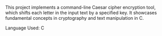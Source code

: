 This project implements a command-line Caesar cipher encryption tool, which shifts each letter in the input text by a specified key. It showcases fundamental concepts in cryptography and text manipulation in C.

Language Used: C
